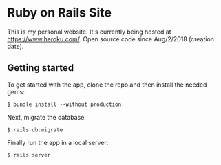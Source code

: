# Ruby on Rails Site

This is my personal website. It's currently being hosted at https://www.heroku.com/. Open source code since Aug/2/2018 (creation date).

## Getting started

To get started with the app, clone the repo and then install the needed gems:

```
$ bundle install --without production
```

Next, migrate the database:

```
$ rails db:migrate
```

Finally run the app in a local server:

```
$ rails server
```
